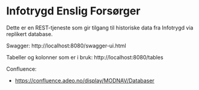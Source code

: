 # Infotrygd Enslig Forsørger

Dette er en REST-tjeneste som gir tilgang til historiske data fra Infotrygd
via replikert database.

Swagger: http://localhost:8080/swagger-ui.html

Tabeller og kolonner som er i bruk: http://localhost:8080/tables 

Confluence:
- https://confluence.adeo.no/display/MODNAV/Databaser


